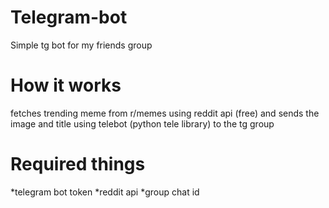 # Telegram-bot
Simple tg bot for my friends group

# How it works
fetches trending meme from r/memes using reddit api (free) and sends the image and title using telebot (python tele library) to the tg group 

# Required things
*telegram bot token
*reddit api
*group chat id
